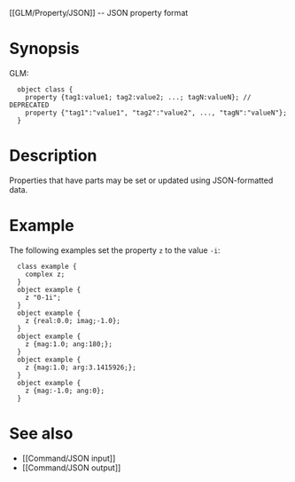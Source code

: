 [[GLM/Property/JSON]] -- JSON property format

# Synopsis
GLM:
~~~
  object class {
    property {tag1:value1; tag2:value2; ...; tagN:valueN}; // DEPRECATED
    property {"tag1":"value1", "tag2":"value2", ..., "tagN":"valueN"};
  }
~~~
# Description

Properties that have parts may be set or updated using JSON-formatted data.

# Example

The following examples set the property `z` to the value `-i`:
~~~
  class example {
    complex z;
  }
  object example {
    z "0-1i";
  }
  object example {
    z {real:0.0; imag;-1.0};
  }
  object example {
    z {mag:1.0; ang:180;};
  }
  object example {
    z {mag:1.0; arg:3.1415926;};
  }
  object example {
    z {mag:-1.0; ang:0};
  }
~~~

# See also
* [[Command/JSON input]]
* [[Command/JSON output]]

